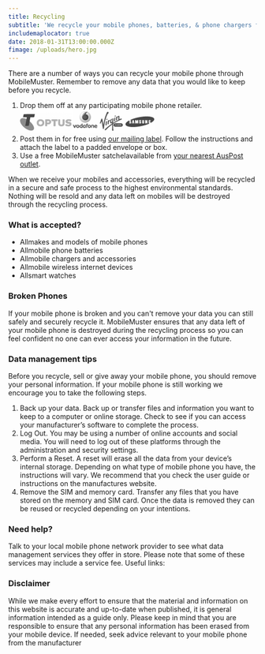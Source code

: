 ```yaml
---
title: Recycling
subtitle: 'We recycle your mobile phones, batteries, & phone chargers for free'
includemaplocator: true
date: 2018-01-31T13:00:00.000Z
fimage: /uploads/hero.jpg
---
```

There are a number of ways you can recycle your mobile phone through MobileMuster. Remember to remove any data that you would like to keep before you recycle.

1. Drop them off at any participating mobile phone retailer.<br>![](/img/logos/bw/telstra.png)![](/img/logos/bw/optus.png)![](/img/logos/bw/vodafone.png)![](/img/logos/bw/virgin.png)![](/img/logos/bw/samsung.png)
2. Post them in for free using [our mailing label](/media/135250/mobilemuster-mailing-label.pdf). Follow the instructions and attach the label to a padded envelope or box.
3. Use a free MobileMuster satchelavailable from [your nearest AusPost outlet](https://auspost.com.au/locate).

When we receive your mobiles and accessories, everything will be recycled in a secure and safe process to the highest environmental standards. Nothing will be resold and any data left on mobiles will be destroyed through the recycling process.

### What is accepted?

* Allmakes and models of mobile phones
* Allmobile phone batteries
* Allmobile chargers and accessories
* Allmobile wireless internet devices
* Allsmart watches

### Broken Phones

If your mobile phone is broken and you can't remove your data you can still safely and securely recycle it. MobileMuster ensures that any data left of your mobile phone is destroyed during the recycling process so you can feel confident no one can ever access your information in the future.

### Data management tips

Before you recycle, sell or give away your mobile phone, you should remove your personal information. If your mobile phone is still working we encourage you to take the following steps.

1. Back up your data. Back up or transfer files and information you want to keep to a computer or online storage. Check to see if you can access your manufacturer’s software to complete the process.
2. Log Out. You may be using a number of online accounts and social media. You will need to log out of these platforms through the administration and security settings.
3. Perform a Reset. A reset will erase all the data from your device’s internal storage. Depending on what type of mobile phone you have, the instructions will vary. We recommend that you check the user guide or instructions on the manufactures website.
4. Remove the SIM and memory card. Transfer any files that you have stored on the memory and SIM card. Once the data is removed they can be reused or recycled depending on your intentions.

### Need help?

Talk to your local mobile phone network provider to see what data management services they offer in store. Please note that some of these services may include a service fee. Useful links:

### Disclaimer

While we make every effort to ensure that the material and information on this website is accurate and up-to-date when published, it is general information intended as a guide only. Please keep in mind that you are responsible to ensure that any personal information has been erased from your mobile device. If needed, seek advice relevant to your mobile phone from the manufacturer
